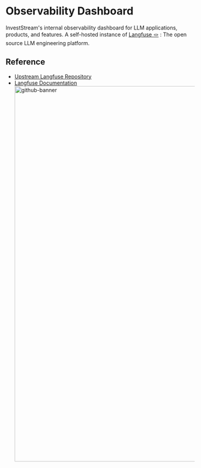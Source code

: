 # Observability Dashboard

InvestStream's internal observability dashboard for LLM applications, products, and features. A self-hosted instance of [Langfuse 🪢](https://langfuse.com/) : The open source LLM engineering platform.

## Reference

- [Upstream Langfuse Repository](https://github.com/langfuse/langfuse)
- [Langfuse Documentation](https://langfuse.com/docs)<img width="4856" height="1000" alt="github-banner" src="https://github.com/user-attachments/assets/6f435ef3-1194-4e26-87af-aa13826bbb5f" />
